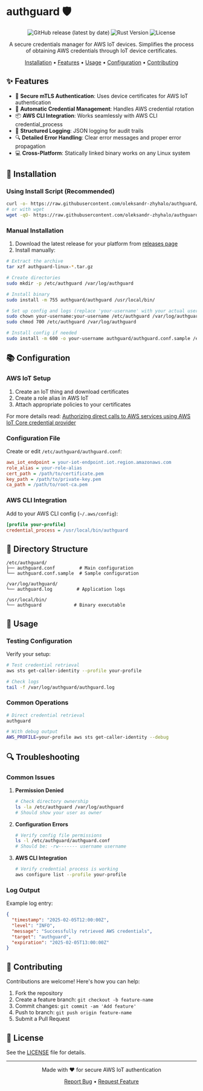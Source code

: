 # authguard 🛡️

<div align="center">

![GitHub release (latest by date)](https://img.shields.io/github/v/release/oleksandr-zhyhalo/authguard)
![Rust Version](https://img.shields.io/badge/rust-1.70%2B-blue.svg)
![License](https://img.shields.io/badge/license-MIT-green.svg)

A secure credentials manager for AWS IoT devices. Simplifies the process of obtaining AWS credentials through IoT device certificates.

[Installation](#installation) •
[Features](#features) •
[Usage](#usage) •
[Configuration](#configuration) •
[Contributing](#contributing)

</div>

## ✨ Features

- 🔐 **Secure mTLS Authentication**: Uses device certificates for AWS IoT authentication
- 🔄 **Automatic Credential Management**: Handles AWS credential rotation
- 📦 **AWS CLI Integration**: Works seamlessly with AWS CLI credential_process
- 📝 **Structured Logging**: JSON logging for audit trails
- 🔍 **Detailed Error Handling**: Clear error messages and proper error propagation
- 💻 **Cross-Platform**: Statically linked binary works on any Linux system

## 🚀 Installation

### Using Install Script (Recommended)

```bash
curl -o- https://raw.githubusercontent.com/oleksandr-zhyhalo/authguard/main/install.sh | sudo bash
# or with wget
wget -qO- https://raw.githubusercontent.com/oleksandr-zhyhalo/authguard/main/install.sh | sudo bash
```

### Manual Installation

1. Download the latest release for your platform from [releases page](https://github.com/oleksandr-zhyhalo/authguard/releases)
2. Install manually:
```bash
# Extract the archive
tar xzf authguard-linux-*.tar.gz

# Create directories
sudo mkdir -p /etc/authguard /var/log/authguard

# Install binary
sudo install -m 755 authguard/authguard /usr/local/bin/

# Set up config and logs (replace 'your-username' with your actual username)
sudo chown your-username:your-username /etc/authguard /var/log/authguard
sudo chmod 700 /etc/authguard /var/log/authguard

# Install config if needed
sudo install -m 600 -o your-username authguard/authguard.conf.sample /etc/authguard/authguard.conf
```

## 📚 Configuration

### AWS IoT Setup

1. Create an IoT thing and download certificates
2. Create a role alias in AWS IoT
3. Attach appropriate policies to your certificates

For more details read:
[Authorizing direct calls to AWS services using AWS IoT Core credential provider
   ](https://docs.aws.amazon.com/iot/latest/developerguide/authorizing-direct-aws.html)

### Configuration File

Create or edit `/etc/authguard/authguard.conf`:
```ini
aws_iot_endpoint = your-iot-endpoint.iot.region.amazonaws.com
role_alias = your-role-alias
cert_path = /path/to/certificate.pem
key_path = /path/to/private-key.pem
ca_path = /path/to/root-ca.pem
```

### AWS CLI Integration

Add to your AWS CLI config (`~/.aws/config`):
```ini
[profile your-profile]
credential_process = /usr/local/bin/authguard
```

## 📂 Directory Structure

```
/etc/authguard/
├── authguard.conf         # Main configuration
└── authguard.conf.sample  # Sample configuration

/var/log/authguard/
└── authguard.log         # Application logs

/usr/local/bin/
└── authguard            # Binary executable
```

## 🔨 Usage

### Testing Configuration

Verify your setup:
```bash
# Test credential retrieval
aws sts get-caller-identity --profile your-profile

# Check logs
tail -f /var/log/authguard/authguard.log
```

### Common Operations

```bash
# Direct credential retrieval
authguard

# With debug output
AWS_PROFILE=your-profile aws sts get-caller-identity --debug
```

## 🔍 Troubleshooting

### Common Issues

1. **Permission Denied**
   ```bash
   # Check directory ownership
   ls -la /etc/authguard /var/log/authguard
   # Should show your user as owner
   ```

2. **Configuration Errors**
   ```bash
   # Verify config file permissions
   ls -l /etc/authguard/authguard.conf
   # Should be: -rw------- username username
   ```

3. **AWS CLI Integration**
   ```bash
   # Verify credential process is working
   aws configure list --profile your-profile
   ```

### Log Output

Example log entry:
```json
{
  "timestamp": "2025-02-05T12:00:00Z",
  "level": "INFO",
  "message": "Successfully retrieved AWS credentials",
  "target": "authguard",
  "expiration": "2025-02-05T13:00:00Z"
}
```

## 🤝 Contributing

Contributions are welcome! Here's how you can help:

1. Fork the repository
2. Create a feature branch: `git checkout -b feature-name`
3. Commit changes: `git commit -am 'Add feature'`
4. Push to branch: `git push origin feature-name`
5. Submit a Pull Request

## 📄 License

See the [LICENSE](LICENSE) file for details.

---

<div align="center">
Made with ❤️ for secure AWS IoT authentication

[Report Bug](https://github.com/oleksandr-zhyhalo/authguard/issues) • [Request Feature](https://github.com/oleksandr-zhyhalo/authguard/issues)
</div>